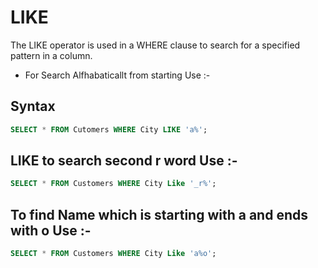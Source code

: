 # LIKE
The LIKE operator is used in a WHERE clause to search for a specified pattern in a column.

* For Search Alfhabaticallt from starting Use :-
## Syntax
```sql
SELECT * FROM Cutomers WHERE City LIKE 'a%';
```
## LIKE to search second r word Use :-
```sql
SELECT * FROM Customers WHERE City Like '_r%';
```
## To find Name which is starting with a and ends with o Use :-
```sql
SELECT * FROM Customers WHERE City Like 'a%o';
```